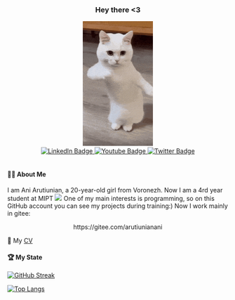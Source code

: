 <div id="header" align="center">
  <h3>
    Hey there <3
  </h3>
</div>

<div id="header" align="center">
  <img src="kitty.gif" width="160"/>
</div>
<div id="badges" align="center">
  <a href="https://vk.com/id270388524">
    <img src="https://img.shields.io/badge/-Vkontakte-003f5c?style=for-the-badge&logo=Vk" alt="LinkedIn Badge"/>
  </a>
  <a href="https://t.me/arutiunianan">
    <img src="https://img.shields.io/badge/Telegram-2CA5E0?style=for-the-badge&logo=telegram&logoColor=white" alt="Youtube Badge"/>
  </a>
  <a href="https://www.instagram.com/arutiunianan">
    <img src="https://img.shields.io/badge/Instagram-9e02b2?style=for-the-badge&logo=instagram&logoColor=black" alt="Twitter Badge"/>
  </a>
</div>
<div id="badges" align="center">
    <img src="https://komarev.com/ghpvc/?username=arutiunianan&style=flat-square&color=blue" alt=""/>
</div>

#### :woman_technologist: About Me
I am Ani Arutiunian, a 20-year-old girl from Voronezh. Now I am a 4rd year student at MIPT <img src="https://media.giphy.com/media/WUlplcMpOCEmTGBtBW/giphy.gif" width="30"> One of my main interests is programming, so on this GitHub account you can see my projects during training:) Now I work mainly in gitee: 
<div id="badges" align="center">
   https://gitee.com/arutiunianani
</div>

:memo: My [CV](my_cv.pdf)

#### :trophy: My State
[![GitHub Streak](https://streak-stats.demolab.com?user=arutiunianan&theme=gotham&hide_border=true&border_radius=10&date_format=j%20M%5B%20Y%5D)](https://git.io/streak-stats)


[![Top Langs](https://github-readme-stats.vercel.app/api/top-langs/?username=arutiunianan&layout=compact&theme=gotham&hide=PostScript,Jupyter%20Notebook,Python,TeX,Assembly,Java)](https://github.com/anuraghazra/github-readme-stats)
